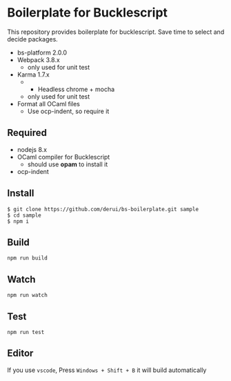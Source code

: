 # Boilerplate for Bucklescript #
This repository provides boilerplate for bucklescript. Save time to select and decide packages.

- bs-platform 2.0.0
- Webpack 3.8.x
  - only used for unit test
- Karma 1.7.x
  - + Headless chrome + mocha
  - only used for unit test
- Format all OCaml files
  - Use ocp-indent, so require it

## Required ##

- nodejs 8.x
- OCaml compiler for Bucklescript
  - should use **opam** to install it
- ocp-indent

## Install ##

```shell
$ git clone https://github.com/derui/bs-boilerplate.git sample
$ cd sample
$ npm i
```

## Build ##

```
npm run build
```

## Watch ##

```
npm run watch
```

## Test ##

```
npm run test
```

## Editor ##

If you use `vscode`, Press `Windows + Shift + B` it will build automatically
